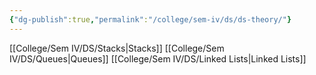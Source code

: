 ```yaml
---
{"dg-publish":true,"permalink":"/college/sem-iv/ds/ds-theory/"}
---
```


[[College/Sem IV/DS/Stacks\|Stacks]]
[[College/Sem IV/DS/Queues\|Queues]]
[[College/Sem IV/DS/Linked Lists\|Linked Lists]]


